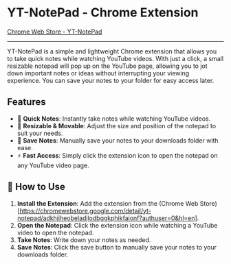 # YT-NotePad - Chrome Extension

[Chrome Web Store - YT-NotePad](https://chromewebstore.google.com/detail/yt-notepad/adkhjiheobeladjlodbggkphikfaionf?authuser=0&hl=en)

---

YT-NotePad is a simple and lightweight Chrome extension that allows you to take quick notes while watching YouTube videos. With just a click, a small resizable notepad will pop up on the YouTube page, allowing you to jot down important notes or ideas without interrupting your viewing experience. You can save your notes to your folder for easy access later.

## Features

- 📝 **Quick Notes**: Instantly take notes while watching YouTube videos.
- 📌 **Resizable & Movable**: Adjust the size and position of the notepad to suit your needs.
- 💾 **Save Notes**: Manually save your notes to your downloads folder with ease.
- ⚡ **Fast Access**: Simply click the extension icon to open the notepad on any YouTube video page.

## 🚀 How to Use

1. **Install the Extension**: Add the extension from the (Chrome Web Store)[https://chromewebstore.google.com/detail/yt-notepad/adkhjiheobeladjlodbggkphikfaionf?authuser=0&hl=en].
2. **Open the Notepad**: Click the extension icon while watching a YouTube video to open the notepad.
3. **Take Notes**: Write down your notes as needed.
4. **Save Notes**: Click the save button to manually save your notes to your downloads folder.